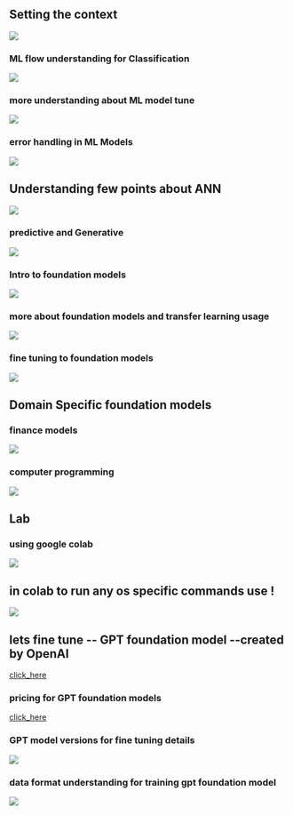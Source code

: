 ## Setting the context 

<img src="context.png">

### ML flow understanding for Classification 

<img src="mlf.png">

### more understanding about ML model tune 

<img src="ml1.png">

### error handling in ML Models

<img src="ml2.png">

## Understanding few points about ANN 

<img src="ann1.png">

### predictive and Generative 

<img src="ann2.png">

### Intro to foundation models 

<img src="fm1.png">

### more about foundation models and transfer learning usage 

<img src="fm2.png">

### fine tuning to foundation models 

<img src="fm3.png">

## Domain Specific foundation models

### finance models 

<img src="fin1.png">

### computer programming 

<img src="fin2.png">

## Lab 

### using google colab 

<img src="lab1.png">

## in colab to run any os specific commands use !

<img src="os1.png">

## lets fine tune -- GPT foundation model --created by  OpenAI

[click_here](https://platform.openai.com/docs/guides/fine-tuning)


### pricing for GPT foundation models 

[click_here](https://openai.com/api/pricing/)

### GPT model versions for fine tuning details 

<img src="dt.png">


### data format understanding for training gpt foundation model 

<img src="dt1.png">

